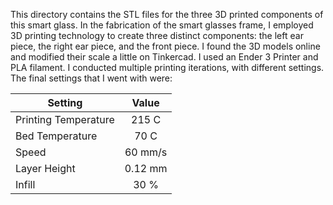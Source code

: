 This directory contains the STL files for the three 3D printed components of this smart glass. In the fabrication of the smart glasses frame, I employed 3D printing technology to create three distinct components: the left ear piece, the right ear piece, and the front piece. I found the 3D models online and modified their scale a little on Tinkercad. I used an Ender 3 Printer and PLA filament. I conducted multiple printing iterations, with different settings. The final settings that I went with were:
  

| Setting               | Value    |
| ----------------------|:--------:|
| Printing Temperature  | 215 C    |
| Bed Temperature       | 70 C     |
| Speed                 | 60 mm/s  | 
| Layer Height          | 0.12 mm  | 
| Infill                | 30 %     | 
